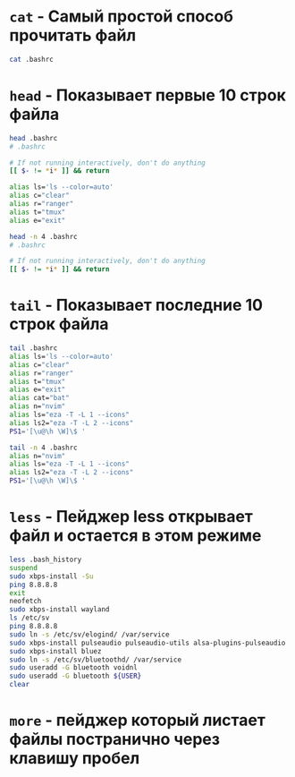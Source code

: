 # `cat` - Самый простой способ прочитать файл

```bash 
cat .bashrc
```

# `head` - Показывает первые 10 строк файла

```bash
head .bashrc 
# .bashrc

# If not running interactively, don't do anything
[[ $- != *i* ]] && return

alias ls='ls --color=auto'
alias c="clear"
alias r="ranger"
alias t="tmux"
alias e="exit"
```

```bash
head -n 4 .bashrc
# .bashrc

# If not running interactively, don't do anything
[[ $- != *i* ]] && return
```
# `tail` - Показывает последние 10 строк файла

```bash
tail .bashrc 
alias ls='ls --color=auto'
alias c="clear"
alias r="ranger"
alias t="tmux"
alias e="exit"
alias cat="bat"
alias n="nvim"
alias ls="eza -T -L 1 --icons"
alias ls2="eza -T -L 2 --icons"
PS1='[\u@\h \W]\$ '
```

```bash
tail -n 4 .bashrc
alias n="nvim"
alias ls="eza -T -L 1 --icons"
alias ls2="eza -T -L 2 --icons"
PS1='[\u@\h \W]\$ '
```

# `less` - Пейджер less открывает файл и остается в этом режиме

```bash
less .bash_history 
suspend 
sudo xbps-install -Su
ping 8.8.8.8
exit
neofetch 
sudo xbps-install wayland
ls /etc/sv
ping 8.8.8.8
sudo ln -s /etc/sv/elogind/ /var/service
sudo xbps-install pulseaudio pulseaudio-utils alsa-plugins-pulseaudio 
sudo xbps-install bluez
sudo ln -s /etc/sv/bluetoothd/ /var/service
sudo useradd -G bluetooth voidnl
sudo useradd -G bluetooth ${USER}
clear
```

# `more` - пейджер который листает файлы постранично через клавишу пробел